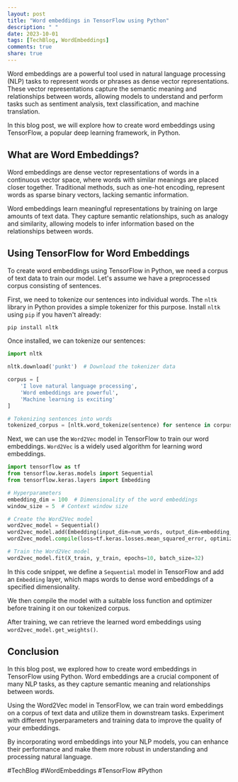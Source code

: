 ```yaml
---
layout: post
title: "Word embeddings in TensorFlow using Python"
description: " "
date: 2023-10-01
tags: [TechBlog, WordEmbeddings]
comments: true
share: true
---
```


Word embeddings are a powerful tool used in natural language processing (NLP) tasks to represent words or phrases as dense vector representations. These vector representations capture the semantic meaning and relationships between words, allowing models to understand and perform tasks such as sentiment analysis, text classification, and machine translation.

In this blog post, we will explore how to create word embeddings using TensorFlow, a popular deep learning framework, in Python.

## What are Word Embeddings?

Word embeddings are dense vector representations of words in a continuous vector space, where words with similar meanings are placed closer together. Traditional methods, such as one-hot encoding, represent words as sparse binary vectors, lacking semantic information.

Word embeddings learn meaningful representations by training on large amounts of text data. They capture semantic relationships, such as analogy and similarity, allowing models to infer information based on the relationships between words.

## Using TensorFlow for Word Embeddings

To create word embeddings using TensorFlow in Python, we need a corpus of text data to train our model. Let's assume we have a preprocessed corpus consisting of sentences.

First, we need to tokenize our sentences into individual words. The `nltk` library in Python provides a simple tokenizer for this purpose. Install `nltk` using `pip` if you haven't already:

```python
pip install nltk
```

Once installed, we can tokenize our sentences:

```python
import nltk

nltk.download('punkt')  # Download the tokenizer data

corpus = [
    'I love natural language processing',
    'Word embeddings are powerful',
    'Machine learning is exciting'
]

# Tokenizing sentences into words
tokenized_corpus = [nltk.word_tokenize(sentence) for sentence in corpus]
```

Next, we can use the `Word2Vec` model in TensorFlow to train our word embeddings. `Word2Vec` is a widely used algorithm for learning word embeddings.

```python
import tensorflow as tf
from tensorflow.keras.models import Sequential
from tensorflow.keras.layers import Embedding

# Hyperparameters
embedding_dim = 100  # Dimensionality of the word embeddings
window_size = 5  # Context window size

# Create the Word2Vec model
word2vec_model = Sequential()
word2vec_model.add(Embedding(input_dim=num_words, output_dim=embedding_dim, input_length=window_size))
word2vec_model.compile(loss=tf.keras.losses.mean_squared_error, optimizer='adam')

# Train the Word2Vec model
word2vec_model.fit(X_train, y_train, epochs=10, batch_size=32)
```

In this code snippet, we define a `Sequential` model in TensorFlow and add an `Embedding` layer, which maps words to dense word embeddings of a specified dimensionality.

We then compile the model with a suitable loss function and optimizer before training it on our tokenized corpus.

After training, we can retrieve the learned word embeddings using `word2vec_model.get_weights()`.

## Conclusion

In this blog post, we explored how to create word embeddings in TensorFlow using Python. Word embeddings are a crucial component of many NLP tasks, as they capture semantic meaning and relationships between words.

Using the Word2Vec model in TensorFlow, we can train word embeddings on a corpus of text data and utilize them in downstream tasks. Experiment with different hyperparameters and training data to improve the quality of your embeddings.

By incorporating word embeddings into your NLP models, you can enhance their performance and make them more robust in understanding and processing natural language.

#TechBlog #WordEmbeddings #TensorFlow #Python